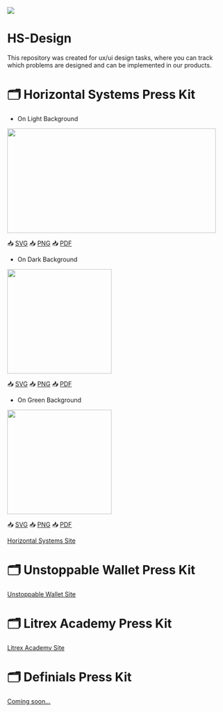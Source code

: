 <img src=https://github.com/horizontalsystems/HS-Design/blob/master/images/hs-header-for-github.png></a>

# HS-Design
This repository was created for ux/ui design tasks, where you can track which problems are designed and can be implemented in our products.


# 🗂 Horizontal Systems Press Kit

- On Light Background

<img src=https://github.com/horizontalsystems/HS-Design/blob/master/images/HS-Logo-on-light.png width="480" height="240" /></a>

📥 [SVG](http://horizontalsystems.io) 📥 [PNG](http://horizontalsystems.io) 📥 [PDF](http://horizontalsystems.io)

- On Dark Background

<img src=https://github.com/horizontalsystems/HS-Design/blob/master/images/HS-Logo-on-dark.png idth="480" height="240" /></a>

📥 [SVG](http://horizontalsystems.io) 📥 [PNG](http://horizontalsystems.io) 📥 [PDF](http://horizontalsystems.io)

- On Green Background

<img src=https://github.com/horizontalsystems/HS-Design/blob/master/images/HS-Logo-on-green.png idth="480" height="240" /></a>

📥 [SVG](http://horizontalsystems.io) 📥 [PNG](http://horizontalsystems.io) 📥 [PDF](http://horizontalsystems.io)


[Horizontal Systems Site](http://horizontalsystems.io)


# 🗂 Unstoppable Wallet Press Kit


[Unstoppable Wallet Site](http://unstoppable.money)
  
# 🗂 Litrex Academy Press Kit

[Litrex Academy Site](http://litrex.academy)


# 🗂 Definials Press Kit

[Coming soon...](http://soon)
  

